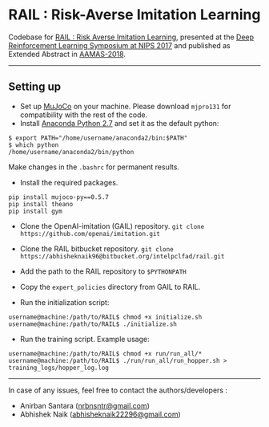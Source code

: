 # RAIL : Risk-Averse Imitation Learning #

Codebase for [RAIL : Risk Averse Imitation Learning](https://arxiv.org/abs/1707.06658), presented at the [Deep Reinforcement Learning Symposium at NIPS 2017](https://sites.google.com/view/deeprl-symposium-nips2017) and published as Extended Abstract in [AAMAS-2018](http://celweb.vuse.vanderbilt.edu/aamas18/).   

---

## Setting up

* Set up [MuJoCo](https://www.roboti.us/index.html) on your machine. Please download `mjpro131` for compatibility with the rest of the code.
* Install [Anaconda Python 2.7](https://repo.continuum.io/archive/) and set it as the default python: 
```
$ export PATH="/home/username/anaconda2/bin:$PATH"
$ which python
/home/username/anaconda2/bin/python
```
Make changes in the `.bashrc` for permanent results.

* Install the required packages.
```
pip install mujoco-py==0.5.7
pip install theano
pip install gym
```   

* Clone the OpenAI-imitation (GAIL) repository.
`git clone https://github.com/openai/imitation.git`

* Clone the RAIL bitbucket repository.
`git clone https://abhisheknaik96@bitbucket.org/intelpclfad/rail.git`

* Add the path to the RAIL repository to `$PYTHONPATH`
* Copy the `expert_policies` directory from GAIL to RAIL.
* Run the initialization script:
```
username@machine:/path/to/RAIL$ chmod +x initialize.sh
username@machine:/path/to/RAIL$ ./initialize.sh
```
* Run the training script. Example usage:
```
username@machine:/path/to/RAIL$ chmod +x run/run_all/*
username@machine:/path/to/RAIL$ ./run/run_all/run_hopper.sh > training_logs/hopper_log.log
```

---

In case of any issues, feel free to contact the authors/developers :     

* Anirban Santara (nrbnsntr@gmail.com)    
* Abhishek Naik (abhisheknaik22296@gmail.com)
